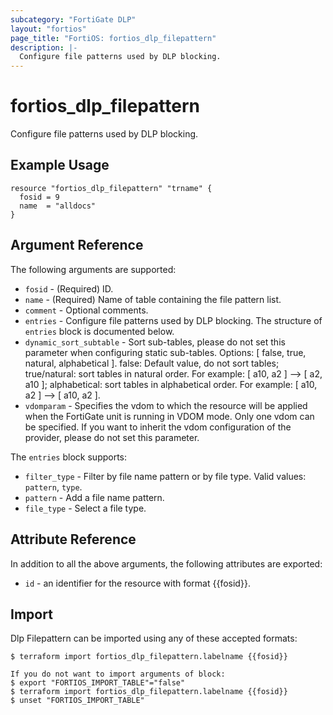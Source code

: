 ```yaml
---
subcategory: "FortiGate DLP"
layout: "fortios"
page_title: "FortiOS: fortios_dlp_filepattern"
description: |-
  Configure file patterns used by DLP blocking.
---
```


# fortios_dlp_filepattern
Configure file patterns used by DLP blocking.

## Example Usage

```hcl
resource "fortios_dlp_filepattern" "trname" {
  fosid = 9
  name  = "alldocs"
}
```

## Argument Reference

The following arguments are supported:

* `fosid` - (Required) ID.
* `name` - (Required) Name of table containing the file pattern list.
* `comment` - Optional comments.
* `entries` - Configure file patterns used by DLP blocking. The structure of `entries` block is documented below.
* `dynamic_sort_subtable` - Sort sub-tables, please do not set this parameter when configuring static sub-tables. Options: [ false, true, natural, alphabetical ]. false: Default value, do not sort tables; true/natural: sort tables in natural order. For example: [ a10, a2 ] --> [ a2, a10 ]; alphabetical: sort tables in alphabetical order. For example: [ a10, a2 ] --> [ a10, a2 ].
* `vdomparam` - Specifies the vdom to which the resource will be applied when the FortiGate unit is running in VDOM mode. Only one vdom can be specified. If you want to inherit the vdom configuration of the provider, please do not set this parameter.

The `entries` block supports:

* `filter_type` - Filter by file name pattern or by file type. Valid values: `pattern`, `type`.
* `pattern` - Add a file name pattern.
* `file_type` - Select a file type.


## Attribute Reference

In addition to all the above arguments, the following attributes are exported:
* `id` - an identifier for the resource with format {{fosid}}.

## Import

Dlp Filepattern can be imported using any of these accepted formats:
```
$ terraform import fortios_dlp_filepattern.labelname {{fosid}}

If you do not want to import arguments of block:
$ export "FORTIOS_IMPORT_TABLE"="false"
$ terraform import fortios_dlp_filepattern.labelname {{fosid}}
$ unset "FORTIOS_IMPORT_TABLE"
```
